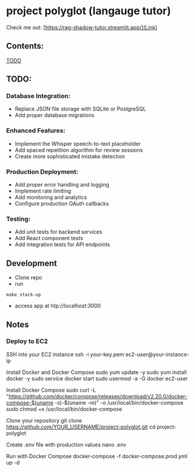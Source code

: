 # project polyglot (langauge tutor)

Check me out: [https://rag-shadow-tutor.streamlit.app/](Link)

## Contents:

[TODO](#TODO)

## TODO:

### Database Integration:
- Replace JSON file storage with SQLite or PostgreSQL
- Add proper database migrations

### Enhanced Features:
- Implement the Whisper speech-to-text placeholder
- Add spaced repetition algorithm for review sessions
- Create more sophisticated mistake detection

### Production Deployment:
- Add proper error handling and logging
- Implement rate limiting
- Add monitoring and analytics
- Configure production OAuth callbacks

### Testing:
- Add unit tests for backend services
- Add React component tests
- Add integration tests for API endpoints


## Development
- Clone repo
- run
```
make stack-up
```
- access app at htp://localhost:3000

## Notes

### Deploy to EC2

 SSH into your EC2 instance
ssh -i your-key.pem ec2-user@your-instance-ip

 Install Docker and Docker Compose
sudo yum update -y
sudo yum install docker -y
sudo service docker start
sudo usermod -a -G docker ec2-user

 Install Docker Compose
sudo curl -L "https://github.com/docker/compose/releases/download/v2.20.0/docker-compose-$(uname -s)-$(uname -m)" -o /usr/local/bin/docker-compose
sudo chmod +x /usr/local/bin/docker-compose

 Clone your repository
git clone https://github.com/YOUR_USERNAME/project-polyglot.git
cd project-polyglot

 Create .env file with production values
nano .env

 Run with Docker Compose
docker-compose -f docker-compose.prod.yml up -d
